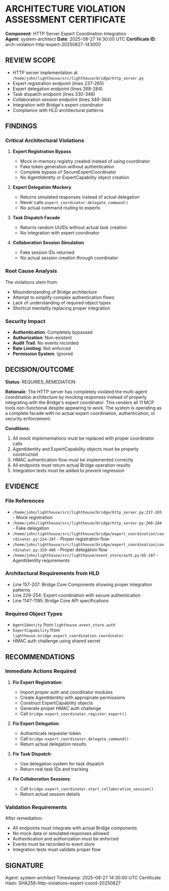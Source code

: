 # ARCHITECTURE VIOLATION ASSESSMENT CERTIFICATE

**Component**: HTTP Server Expert Coordination Integration  
**Agent**: system-architect
**Date**: 2025-08-27 14:30:00 UTC
**Certificate ID**: arch-violation-http-expert-20250827-143000

## REVIEW SCOPE
- HTTP server implementation at `/home/john/lighthouse/src/lighthouse/bridge/http_server.py`
- Expert registration endpoint (lines 237-265)
- Expert delegation endpoint (lines 268-284)
- Task dispatch endpoint (lines 330-346)
- Collaboration session endpoint (lines 349-364)
- Integration with Bridge's expert coordinator
- Compliance with HLD architectural patterns

## FINDINGS

### Critical Architectural Violations

1. **Expert Registration Bypass**
   - Mock in-memory registry created instead of using coordinator
   - Fake token generation without authentication
   - Complete bypass of SecureExpertCoordinator
   - No AgentIdentity or ExpertCapability object creation

2. **Expert Delegation Mockery**
   - Returns simulated responses instead of actual delegation
   - Never calls `expert_coordinator.delegate_command()`
   - No actual command routing to experts

3. **Task Dispatch Facade**
   - Returns random UUIDs without actual task creation
   - No integration with expert coordinator

4. **Collaboration Session Simulation**
   - Fake session IDs returned
   - No actual session creation through coordinator

### Root Cause Analysis

The violations stem from:
- Misunderstanding of Bridge architecture
- Attempt to simplify complex authentication flows
- Lack of understanding of required object types
- Shortcut mentality replacing proper integration

### Security Impact

- **Authentication**: Completely bypassed
- **Authorization**: Non-existent
- **Audit Trail**: No events recorded
- **Rate Limiting**: Not enforced
- **Permission System**: Ignored

## DECISION/OUTCOME

**Status**: REQUIRES_REMEDIATION

**Rationale**: The HTTP server has completely violated the multi-agent coordination architecture by mocking responses instead of properly integrating with the Bridge's expert coordinator. This renders all 11 MCP tools non-functional despite appearing to work. The system is operating as a complete facade with no actual expert coordination, authentication, or security enforcement.

**Conditions**: 
1. All mock implementations must be replaced with proper coordinator calls
2. AgentIdentity and ExpertCapability objects must be properly constructed
3. HMAC authentication flow must be implemented correctly
4. All endpoints must return actual Bridge operation results
5. Integration tests must be added to prevent regression

## EVIDENCE

### File References
- `/home/john/lighthouse/src/lighthouse/bridge/http_server.py:237-265` - Mock registration
- `/home/john/lighthouse/src/lighthouse/bridge/http_server.py:268-284` - Fake delegation
- `/home/john/lighthouse/src/lighthouse/bridge/expert_coordination/coordinator.py:224-297` - Proper registration flow
- `/home/john/lighthouse/src/lighthouse/bridge/expert_coordination/coordinator.py:329-406` - Proper delegation flow
- `/home/john/lighthouse/src/lighthouse/event_store/auth.py:65-107` - AgentIdentity requirements

### Architectural Requirements from HLD
- Line 157-207: Bridge Core Components showing proper integration patterns
- Line 229-254: Expert coordination with secure authentication
- Line 1147-1195: Bridge Core API specifications

### Required Object Types
- `AgentIdentity` from `lighthouse.event_store.auth`
- `ExpertCapability` from `lighthouse.bridge.expert_coordination.coordinator`
- HMAC auth challenge using shared secret

## RECOMMENDATIONS

### Immediate Actions Required

1. **Fix Expert Registration**:
   - Import proper auth and coordinator modules
   - Create AgentIdentity with appropriate permissions
   - Construct ExpertCapability objects
   - Generate proper HMAC auth challenge
   - Call `bridge.expert_coordinator.register_expert()`

2. **Fix Expert Delegation**:
   - Authenticate requester token
   - Call `bridge.expert_coordinator.delegate_command()`
   - Return actual delegation results

3. **Fix Task Dispatch**:
   - Use delegation system for task dispatch
   - Return real task IDs and tracking

4. **Fix Collaboration Sessions**:
   - Call `bridge.expert_coordinator.start_collaboration_session()`
   - Return actual session details

### Validation Requirements

After remediation:
- All endpoints must integrate with actual Bridge components
- No mock data or simulated responses allowed
- Authentication and authorization must be enforced
- Events must be recorded to event store
- Integration tests must validate proper flow

## SIGNATURE

Agent: system-architect
Timestamp: 2025-08-27 14:30:00 UTC
Certificate Hash: SHA256-http-violations-expert-coord-20250827